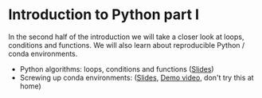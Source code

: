 # Introduction to Python part I
In the second half of the introduction we will take a closer look at loops, conditions and functions. We will also learn about reproducible Python / conda environments.

* Python algorithms: loops, conditions and functions ([Slides](https://github.com/BiAPoL/Image-data-science-with-Python-and-Napari-EPFL2022/raw/main/docs/day1c_Python_loops_conditions_functions/Python_algorithms.pdf))
* Screwing up conda environments: ([Slides](https://github.com/BiAPoL/Image-data-science-with-Python-and-Napari-EPFL2022/raw/main/docs/day1c_Python_loops_conditions_functions/screwing_up_conda_environments.pdf), [Demo video](https://github.com/BiAPoL/Image-data-science-with-Python-and-Napari-EPFL2022/raw/main/docs/day1c_Python_loops_conditions_functions/screwing_up_conda_environments.mp4), don't try this at home)
